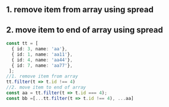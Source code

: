 ## 1. remove item from array using spread
## 2. move item to end of array using spread

```ts
const tt = [
  { id: 3, name: 'aa'},
  { id: 1, name: 'aa11'},
  { id: 4, name: 'aa44'},
  { id: 7, name: 'aa77'},
 ];
//1. remove item from array
tt.filter(t => t.id !== 4)
//2. move item to end of array
const aa = tt.filter(t => t.id === 4);
const bb =[...tt.filter(t => t.id !== 4), ...aa]
```
